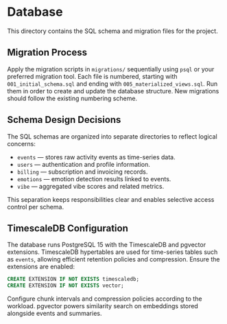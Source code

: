 # Database

This directory contains the SQL schema and migration files for the project.

## Migration Process

Apply the migration scripts in `migrations/` sequentially using `psql` or your preferred migration tool. Each file is numbered, starting with `001_initial_schema.sql` and ending with `005_materialized_views.sql`. Run them in order to create and update the database structure. New migrations should follow the existing numbering scheme.

## Schema Design Decisions

The SQL schemas are organized into separate directories to reflect logical concerns:

- `events` — stores raw activity events as time-series data.
- `users` — authentication and profile information.
- `billing` — subscription and invoicing records.
- `emotions` — emotion detection results linked to events.
- `vibe` — aggregated vibe scores and related metrics.

This separation keeps responsibilities clear and enables selective access control per schema.

## TimescaleDB Configuration

The database runs PostgreSQL 15 with the TimescaleDB and pgvector extensions. TimescaleDB hypertables are used for time-series tables such as `events`, allowing efficient retention policies and compression. Ensure the extensions are enabled:

```sql
CREATE EXTENSION IF NOT EXISTS timescaledb;
CREATE EXTENSION IF NOT EXISTS vector;
```

Configure chunk intervals and compression policies according to the workload. pgvector powers similarity search on embeddings stored alongside events and summaries.
